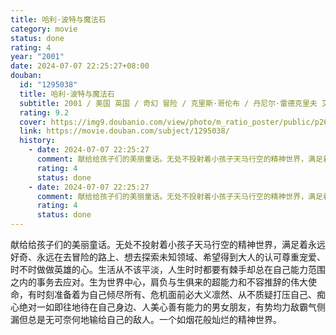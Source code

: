 ```yaml
---
title: 哈利·波特与魔法石
category: movie
status: done
rating: 4
year: "2001"
date: 2024-07-07 22:25:27+08:00
douban:
  id: "1295038"
  title: 哈利·波特与魔法石
  subtitle: 2001 / 美国 英国 / 奇幻 冒险 / 克里斯·哥伦布 / 丹尼尔·雷德克里夫 艾玛·沃森
  rating: 9.2
  cover: https://img9.doubanio.com/view/photo/m_ratio_poster/public/p2614949805.jpg
  link: https://movie.douban.com/subject/1295038/
  history:
    - date: 2024-07-07 22:25:27
      comment: 献给给孩子们的美丽童话。无处不投射着小孩子天马行空的精神世界，满足着永远好奇、永远在去冒险的路上、想去探索未知领域、被大人尊重又宠爱、时不时做做英雄的心。生活从来不该是平淡的，人生时时都有棘手却总在自己能力范围之内的事务要去应对。作为世界中心，肩负与生俱来的超能力和不容推辞的伟大使命，有时刻准备着为自己倾尽所有、面对危机大义凛然、从不怜惜自己的时间、从不质疑自己、耐心待在自己身边、又有颜有趣有独特能力的男女朋友，有势均力敌霸气侧漏但总是无可奈何的输给自己的敌人。一个人生如烟花般灿烂的精神世界。
      rating: 4
      status: done
    - date: 2024-07-07 22:25:27
      comment: 献给给孩子们的美丽童话。无处不投射着小孩子天马行空的精神世界，满足着永远好奇、永远在去冒险的路上、想去探索未知领域、希望得到大人的认可尊重宠爱、时不时做做英雄的心。生活从不不该平淡，人生时时都要有棘手却总在自己能力范围之内的事务去应对。生为世界中心，肩负与生俱来的超能力和不容推辞的伟大使命，有时刻准备着为自己倾尽所有、危机面前必大义凛然、从不质疑打压自己、痴心绝对一如即往地待在自己身边、人美心善有能力的男女朋友，有势均力敌霸气侧漏但总是无可奈何地输给自己的敌人。一个如烟花般灿烂的精神世界。
      rating: 4
      status: done
---
```


献给给孩子们的美丽童话。无处不投射着小孩子天马行空的精神世界，满足着永远好奇、永远在去冒险的路上、想去探索未知领域、希望得到大人的认可尊重宠爱、时不时做做英雄的心。生活从不该平淡，人生时时都要有棘手却总在自己能力范围之内的事务去应对。生为世界中心，肩负与生俱来的超能力和不容推辞的伟大使命，有时刻准备着为自己倾尽所有、危机面前必大义凛然、从不质疑打压自己、痴心绝对一如即往地待在自己身边、人美心善有能力的男女朋友，有势均力敌霸气侧漏但总是无可奈何地输给自己的敌人。一个如烟花般灿烂的精神世界。
